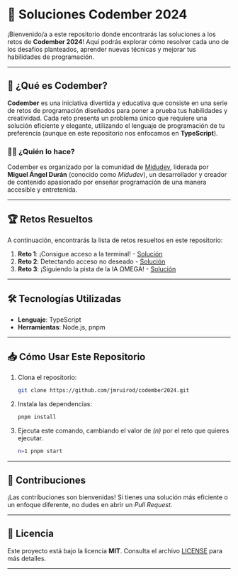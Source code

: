 # 🚀 Soluciones Codember 2024

¡Bienvenido/a a este repositorio donde encontrarás las soluciones a los retos de **Codember 2024**! Aquí podrás explorar cómo resolver cada uno de los desafíos planteados, aprender nuevas técnicas y mejorar tus habilidades de programación.

---

## 📌 ¿Qué es Codember?

**Codember** es una iniciativa divertida y educativa que consiste en una serie de retos de programación diseñados para poner a prueba tus habilidades y creatividad. Cada reto presenta un problema único que requiere una solución eficiente y elegante, utilizando el lenguaje de programación de tu preferencia (aunque en este repositorio nos enfocamos en **TypeScript**).

### 🧑‍💻 ¿Quién lo hace?

Codember es organizado por la comunidad de [Midudev](https://midu.dev/), liderada por **Miguel Ángel Durán** (conocido como _Midudev_), un desarrollador y creador de contenido apasionado por enseñar programación de una manera accesible y entretenida.

---

## 🏆 Retos Resueltos

A continuación, encontrarás la lista de retos resueltos en este repositorio:

1. **Reto 1**: ¡Consigue acceso a la terminal! - [Solución](./src/challenge1/index.ts)
2. **Reto 2**: Detectando acceso no deseado - [Solución](./src/challenge2/index.ts)
3. **Reto 3**: ¡Siguiendo la pista de la IA ΩMEGA! - [Solución](./src/challenge3/index.ts)

---

## 🛠️ Tecnologías Utilizadas

- **Lenguaje**: TypeScript
- **Herramientas**: Node.js, pnpm

---

## 📥 Cómo Usar Este Repositorio

1. Clona el repositorio:
   ```bash
   git clone https://github.com/jmruirod/codember2024.git
   ```
2. Instala las dependencias:
   ```bash
   pnpm install
   ```
3. Ejecuta este comando, cambiando el valor de _(n)_ por el reto que quieres ejecutar.
   ```bash
   n=1 pnpm start
   ```

---

## 🤝 Contribuciones

¡Las contribuciones son bienvenidas! Si tienes una solución más eficiente o un enfoque diferente, no dudes en abrir un _Pull Request_.

---

## 📜 Licencia

Este proyecto está bajo la licencia **MIT**. Consulta el archivo [LICENSE](./LICENSE) para más detalles.

---
